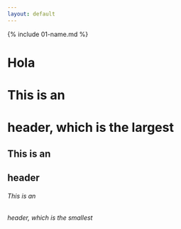 ```yaml
---
layout: default
---
```


{% include 01-name.md %}

# <h1>Hola</h1>
# This is an <h1> header, which is the largest
## This is an <h2> header
###### This is an <h6> header, which is the smallest
